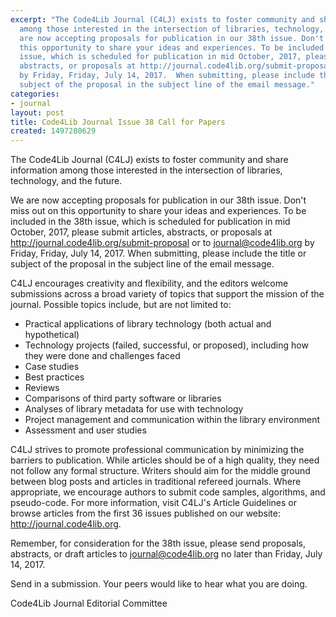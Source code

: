 ```yaml
---
excerpt: "The Code4Lib Journal (C4LJ) exists to foster community and share information
  among those interested in the intersection of libraries, technology, and the future.\r\n\r\nWe
  are now accepting proposals for publication in our 38th issue. Don't miss out on
  this opportunity to share your ideas and experiences. To be included in the 38th
  issue, which is scheduled for publication in mid October, 2017, please submit articles,
  abstracts, or proposals at http://journal.code4lib.org/submit-proposal or to journal@code4lib.org
  by Friday, Friday, July 14, 2017.  When submitting, please include the title or
  subject of the proposal in the subject line of the email message."
categories:
- journal
layout: post
title: Code4Lib Journal Issue 38 Call for Papers
created: 1497280629
---
```

The Code4Lib Journal (C4LJ) exists to foster community and share information among those interested in the intersection of libraries, technology, and the future.

We are now accepting proposals for publication in our 38th issue. Don't miss out on this opportunity to share your ideas and experiences. To be included in the 38th issue, which is scheduled for publication in mid October, 2017, please submit articles, abstracts, or proposals at http://journal.code4lib.org/submit-proposal or to journal@code4lib.org by Friday, Friday, July 14, 2017.  When submitting, please include the title or subject of the proposal in the subject line of the email message.

C4LJ encourages creativity and flexibility, and the editors welcome submissions across a broad variety of topics that support the mission of the journal.  Possible topics include, but are not limited to:

* Practical applications of library technology (both actual and hypothetical)
* Technology projects (failed, successful, or proposed), including how they were done and challenges faced
* Case studies
* Best practices
* Reviews
* Comparisons of third party software or libraries
* Analyses of library metadata for use with technology
* Project management and communication within the library environment
* Assessment and user studies

C4LJ strives to promote professional communication by minimizing the barriers to publication.  While articles should be of a high quality, they need not follow any formal structure.  Writers should aim for the middle ground between blog posts and articles in traditional refereed journals.  Where appropriate, we encourage authors to submit code samples, algorithms, and pseudo-code.  For more information, visit C4LJ's Article Guidelines or browse articles from the first 36 issues published on our website: http://journal.code4lib.org.

Remember, for consideration for the 38th issue, please send proposals, abstracts, or draft articles to journal@code4lib.org no later than Friday, July 14, 2017.

Send in a submission.  Your peers would like to hear what you are doing.


Code4Lib Journal Editorial Committee
